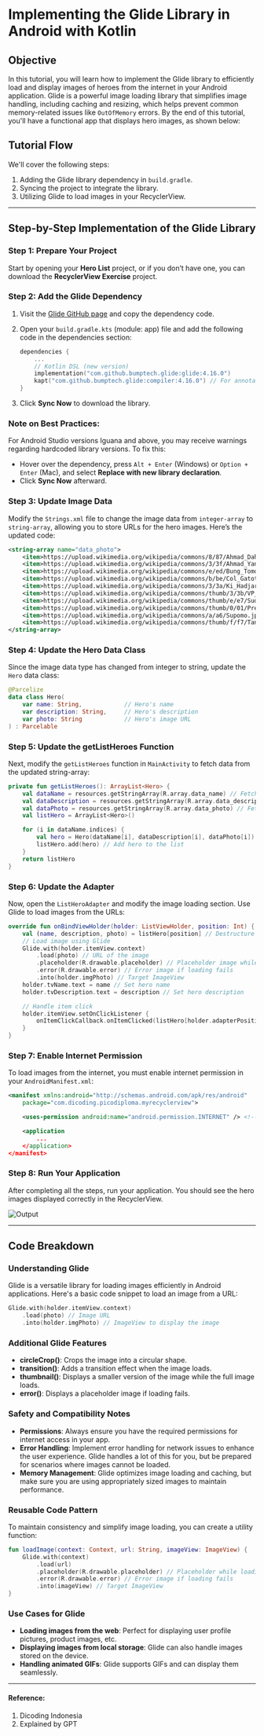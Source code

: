 # Implementing the Glide Library in Android with Kotlin

## Objective
In this tutorial, you will learn how to implement the Glide library to efficiently load and display images of heroes from the internet in your Android application. Glide is a powerful image loading library that simplifies image handling, including caching and resizing, which helps prevent common memory-related issues like `OutOfMemory` errors. By the end of this tutorial, you'll have a functional app that displays hero images, as shown below:

## Tutorial Flow
We'll cover the following steps:
1. Adding the Glide library dependency in `build.gradle`.
2. Syncing the project to integrate the library.
3. Utilizing Glide to load images in your RecyclerView.

---

## Step-by-Step Implementation of the Glide Library

### Step 1: Prepare Your Project
Start by opening your **Hero List** project, or if you don’t have one, you can download the **RecyclerView Exercise** project.

### Step 2: Add the Glide Dependency
1. Visit the [Glide GitHub page](https://github.com/bumptech/glide) and copy the dependency code.
2. Open your `build.gradle.kts` (module: app) file and add the following code in the dependencies section:

   ```kotlin
   dependencies {
       ...
       // Kotlin DSL (new version)
       implementation("com.github.bumptech.glide:glide:4.16.0")
       kapt("com.github.bumptech.glide:compiler:4.16.0") // For annotation processing
   }
   ```

3. Click **Sync Now** to download the library.

### Note on Best Practices:
For Android Studio versions Iguana and above, you may receive warnings regarding hardcoded library versions. To fix this:
- Hover over the dependency, press `Alt + Enter` (Windows) or `Option + Enter` (Mac), and select **Replace with new library declaration**.
- Click **Sync Now** afterward.

### Step 3: Update Image Data
Modify the `Strings.xml` file to change the image data from `integer-array` to `string-array`, allowing you to store URLs for the hero images. Here’s the updated code:

```xml
<string-array name="data_photo">
    <item>https://upload.wikimedia.org/wikipedia/commons/8/87/Ahmad_Dahlan.jpg</item>
    <item>https://upload.wikimedia.org/wikipedia/commons/3/3f/Ahmad_Yani.jpg</item>
    <item>https://upload.wikimedia.org/wikipedia/commons/e/ed/Bung_Tomo.jpg</item>
    <item>https://upload.wikimedia.org/wikipedia/commons/b/be/Col_Gatot_Subroto%2C_Kenang-Kenangan_Pada_Panglima_Besar_Letnan_Djenderal_Soedirman%2C_p27.jpg</item>
    <item>https://upload.wikimedia.org/wikipedia/commons/3/3a/Ki_Hadjar_Dewantara_Mimbar_Umum_18_October_1949_p2.jpg</item>
    <item>https://upload.wikimedia.org/wikipedia/commons/thumb/3/3b/VP_Hatta.jpg/330px-VP_Hatta.jpg</item>
    <item>https://upload.wikimedia.org/wikipedia/commons/thumb/e/e7/Sudirman.jpg/486px-Sudirman.jpg</item>
    <item>https://upload.wikimedia.org/wikipedia/commons/thumb/0/01/Presiden_Sukarno.jpg/330px-Presiden_Sukarno.jpg</item>
    <item>https://upload.wikimedia.org/wikipedia/commons/a/a6/Supomo.jpg</item>
    <item>https://upload.wikimedia.org/wikipedia/commons/thumb/f/f7/TanMalaka_DariPendjara_ed3.jpg/330px-TanMalaka_DariPendjara_ed3.jpg</item>
</string-array>
```

### Step 4: Update the Hero Data Class
Since the image data type has changed from integer to string, update the `Hero` data class:

```kotlin
@Parcelize
data class Hero(
    var name: String,            // Hero's name
    var description: String,     // Hero's description
    var photo: String            // Hero's image URL
) : Parcelable
```

### Step 5: Update the getListHeroes Function
Next, modify the `getListHeroes` function in `MainActivity` to fetch data from the updated string-array:

```kotlin
private fun getListHeroes(): ArrayList<Hero> {
    val dataName = resources.getStringArray(R.array.data_name) // Fetch hero names
    val dataDescription = resources.getStringArray(R.array.data_description) // Fetch descriptions
    val dataPhoto = resources.getStringArray(R.array.data_photo) // Fetch image URLs
    val listHero = ArrayList<Hero>()

    for (i in dataName.indices) {
        val hero = Hero(dataName[i], dataDescription[i], dataPhoto[i]) // Create Hero object
        listHero.add(hero) // Add hero to the list
    }
    return listHero
}
```

### Step 6: Update the Adapter
Now, open the `ListHeroAdapter` and modify the image loading section. Use Glide to load images from the URLs:

```kotlin
override fun onBindViewHolder(holder: ListViewHolder, position: Int) {
    val (name, description, photo) = listHero[position] // Destructure hero data
    // Load image using Glide
    Glide.with(holder.itemView.context)
        .load(photo) // URL of the image
        .placeholder(R.drawable.placeholder) // Placeholder image while loading
        .error(R.drawable.error) // Error image if loading fails
        .into(holder.imgPhoto) // Target ImageView
    holder.tvName.text = name // Set hero name
    holder.tvDescription.text = description // Set hero description

    // Handle item click
    holder.itemView.setOnClickListener {
        onItemClickCallback.onItemClicked(listHero[holder.adapterPosition])
    }
}
```

### Step 7: Enable Internet Permission
To load images from the internet, you must enable internet permission in your `AndroidManifest.xml`:

```xml
<manifest xmlns:android="http://schemas.android.com/apk/res/android"
    package="com.dicoding.picodiploma.myrecyclerview">

    <uses-permission android:name="android.permission.INTERNET" /> <!-- Internet permission -->

    <application
        ...
    </application>
</manifest>
```

### Step 8: Run Your Application
After completing all the steps, run your application. You should see the hero images displayed correctly in the RecyclerView.

![Output](dos:bc3fd7ebd96cb781ca07251e7d7b8b5420230630173227.png)

---

## Code Breakdown

### Understanding Glide
Glide is a versatile library for loading images efficiently in Android applications. Here's a basic code snippet to load an image from a URL:

```kotlin
Glide.with(holder.itemView.context)
    .load(photo) // Image URL
    .into(holder.imgPhoto) // ImageView to display the image
```

### Additional Glide Features
- **circleCrop()**: Crops the image into a circular shape.
- **transition()**: Adds a transition effect when the image loads.
- **thumbnail()**: Displays a smaller version of the image while the full image loads.
- **error()**: Displays a placeholder image if loading fails.

### Safety and Compatibility Notes
- **Permissions**: Always ensure you have the required permissions for internet access in your app.
- **Error Handling**: Implement error handling for network issues to enhance the user experience. Glide handles a lot of this for you, but be prepared for scenarios where images cannot be loaded.
- **Memory Management**: Glide optimizes image loading and caching, but make sure you are using appropriately sized images to maintain performance.

### Reusable Code Pattern
To maintain consistency and simplify image loading, you can create a utility function:

```kotlin
fun loadImage(context: Context, url: String, imageView: ImageView) {
    Glide.with(context)
        .load(url)
        .placeholder(R.drawable.placeholder) // Placeholder while loading
        .error(R.drawable.error) // Error image if loading fails
        .into(imageView) // Target ImageView
}
```

### Use Cases for Glide
- **Loading images from the web**: Perfect for displaying user profile pictures, product images, etc.
- **Displaying images from local storage**: Glide can also handle images stored on the device.
- **Handling animated GIFs**: Glide supports GIFs and can display them seamlessly.

---
#### Reference:
1. Dicoding Indonesia
2. Explained by GPT